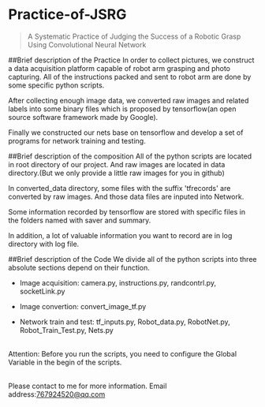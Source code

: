 # Practice-of-JSRG
>  A Systematic Practice of Judging the Success of a Robotic Grasp Using Convolutional Neural Network

##Brief description of the Practice
  In order to collect pictures, we construct a data acquisition platform capable of robot arm grasping and photo capturing.
All of the instructions packed and sent to robot arm are done by some specific python scripts.

  After collecting enough image data, we converted raw images and related labels into some binary files which is proposed by tensorflow(an open source software framework made by Google).

  Finally we constructed our nets base on tensorflow and develop a set of programs for network training and testing.

##Brief description of the composition
  All of the python scripts are located in root directory of our project. And raw images are located in data directory.(But we only provide a little raw images for you in github)

  In converted_data directory, some files with the suffix 'tfrecords' are converted by raw images. And those data files are inputed into Network.

  Some information recorded by tensorflow are stored with specific files in the folders named with saver and summary.

  In addition, a lot of valuable information you want to record are in log directory with log file.

##Brief description of the Code
  We divide all of the python scripts into three absolute sections depend on their function.

* Image acquisition: camera.py, instructions.py, randcontrl.py, socketLink.py

* Image convertion: convert_image_tf.py

* Network train and test: tf_inputs.py, Robot_data.py, RobotNet.py, Robot_Train_Test.py, Nets.py

<br/>Attention: Before you run the scripts, you need to configure the Global Variable in the begin of the scripts. 


<br/>Please contact to me for more information. Email address:767924520@qq.com
